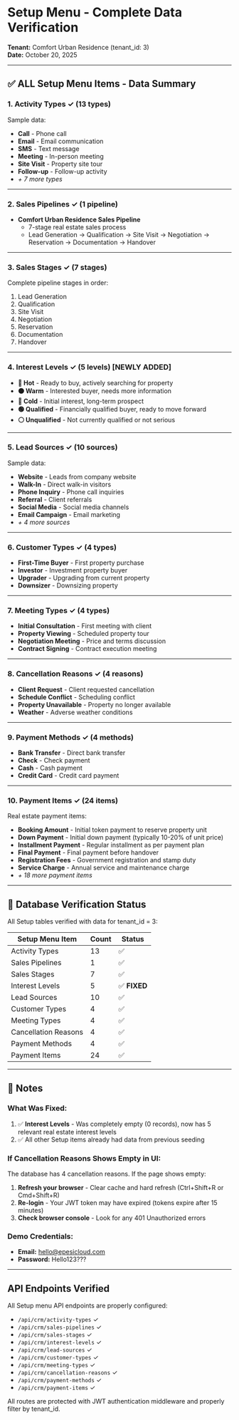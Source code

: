 # Setup Menu - Complete Data Verification

**Tenant:** Comfort Urban Residence (tenant_id: 3)  
**Date:** October 20, 2025

---

## ✅ ALL Setup Menu Items - Data Summary

### 1. Activity Types ✓ (13 types)
Sample data:
- **Call** - Phone call
- **Email** - Email communication  
- **SMS** - Text message
- **Meeting** - In-person meeting
- **Site Visit** - Property site tour
- **Follow-up** - Follow-up activity
- _+ 7 more types_

---

### 2. Sales Pipelines ✓ (1 pipeline)
- **Comfort Urban Residence Sales Pipeline**
  - 7-stage real estate sales process
  - Lead Generation → Qualification → Site Visit → Negotiation → Reservation → Documentation → Handover

---

### 3. Sales Stages ✓ (7 stages)
Complete pipeline stages in order:
1. Lead Generation
2. Qualification  
3. Site Visit
4. Negotiation
5. Reservation
6. Documentation
7. Handover

---

### 4. Interest Levels ✓ (5 levels) **[NEWLY ADDED]**
- **🔴 Hot** - Ready to buy, actively searching for property
- **🟠 Warm** - Interested buyer, needs more information
- **🔵 Cold** - Initial interest, long-term prospect
- **🟢 Qualified** - Financially qualified buyer, ready to move forward
- **⚪ Unqualified** - Not currently qualified or not serious

---

### 5. Lead Sources ✓ (10 sources)
Sample data:
- **Website** - Leads from company website
- **Walk-In** - Direct walk-in visitors
- **Phone Inquiry** - Phone call inquiries
- **Referral** - Client referrals
- **Social Media** - Social media channels
- **Email Campaign** - Email marketing
- _+ 4 more sources_

---

### 6. Customer Types ✓ (4 types)
- **First-Time Buyer** - First property purchase
- **Investor** - Investment property buyer
- **Upgrader** - Upgrading from current property
- **Downsizer** - Downsizing property

---

### 7. Meeting Types ✓ (4 types)
- **Initial Consultation** - First meeting with client
- **Property Viewing** - Scheduled property tour
- **Negotiation Meeting** - Price and terms discussion
- **Contract Signing** - Contract execution meeting

---

### 8. Cancellation Reasons ✓ (4 reasons)
- **Client Request** - Client requested cancellation
- **Schedule Conflict** - Scheduling conflict
- **Property Unavailable** - Property no longer available
- **Weather** - Adverse weather conditions

---

### 9. Payment Methods ✓ (4 methods)
- **Bank Transfer** - Direct bank transfer
- **Check** - Check payment
- **Cash** - Cash payment
- **Credit Card** - Credit card payment

---

### 10. Payment Items ✓ (24 items)
Real estate payment items:
- **Booking Amount** - Initial token payment to reserve property unit
- **Down Payment** - Initial down payment (typically 10-20% of unit price)
- **Installment Payment** - Regular installment as per payment plan
- **Final Payment** - Final payment before handover
- **Registration Fees** - Government registration and stamp duty
- **Service Charge** - Annual service and maintenance charge
- _+ 18 more payment items_

---

## 🔧 Database Verification Status

All Setup tables verified with data for tenant_id = 3:

| Setup Menu Item | Count | Status |
|----------------|-------|--------|
| Activity Types | 13 | ✅ |
| Sales Pipelines | 1 | ✅ |
| Sales Stages | 7 | ✅ |
| Interest Levels | 5 | ✅ **FIXED** |
| Lead Sources | 10 | ✅ |
| Customer Types | 4 | ✅ |
| Meeting Types | 4 | ✅ |
| Cancellation Reasons | 4 | ✅ |
| Payment Methods | 4 | ✅ |
| Payment Items | 24 | ✅ |

---

## 📝 Notes

### What Was Fixed:
1. ✅ **Interest Levels** - Was completely empty (0 records), now has 5 relevant real estate interest levels
2. ✅ All other Setup items already had data from previous seeding

### If Cancellation Reasons Shows Empty in UI:
The database has 4 cancellation reasons. If the page shows empty:
1. **Refresh your browser** - Clear cache and hard refresh (Ctrl+Shift+R or Cmd+Shift+R)
2. **Re-login** - Your JWT token may have expired (tokens expire after 15 minutes)
3. **Check browser console** - Look for any 401 Unauthorized errors

### Demo Credentials:
- **Email:** hello@epesicloud.com
- **Password:** Hello123???

---

## API Endpoints Verified

All Setup menu API endpoints are properly configured:
- `/api/crm/activity-types` ✓
- `/api/crm/sales-pipelines` ✓
- `/api/crm/sales-stages` ✓
- `/api/crm/interest-levels` ✓
- `/api/crm/lead-sources` ✓
- `/api/crm/customer-types` ✓
- `/api/crm/meeting-types` ✓
- `/api/crm/cancellation-reasons` ✓
- `/api/crm/payment-methods` ✓
- `/api/crm/payment-items` ✓

All routes are protected with JWT authentication middleware and properly filter by tenant_id.
